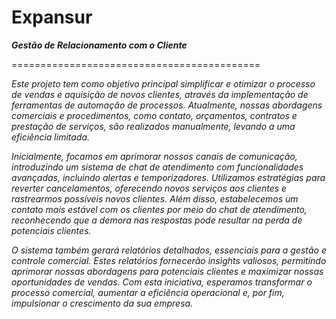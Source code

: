 # Expansur
***Gestão de Relacionamento com o Cliente***

===========================================

<p align="justify"> 
  
*Este projeto tem como objetivo principal simplificar e otimizar o processo de vendas e aquisição de novos clientes, através da implementação de ferramentas de automação de processos. Atualmente, nossas abordagens comerciais e procedimentos, como contato, orçamentos, contratos e prestação de serviços, são realizados manualmente, levando a uma eficiência limitada.*

*Inicialmente, focamos em aprimorar nossos canais de comunicação, introduzindo um sistema de chat de atendimento com funcionalidades avançadas, incluindo alertas e temporizadores. Utilizamos estratégias para reverter cancelamentos, oferecendo novos serviços aos clientes e rastrearmos possíveis novos clientes. Além disso, estabelecemos um contato mais estável com os clientes por meio do chat de atendimento, reconhecendo que a demora nas respostas pode resultar na perda de potenciais clientes.*

*O sistema também gerará relatórios detalhados, essenciais para a gestão e controle comercial. Estes relatórios fornecerão insights valiosos, permitindo aprimorar nossas abordagens para potenciais clientes e maximizar nossas oportunidades de vendas. 
Com esta iniciativa, esperamos transformar o processo comercial, aumentar a eficiência operacional e, por fim, impulsionar o crescimento da sua empresa.*
</p>
